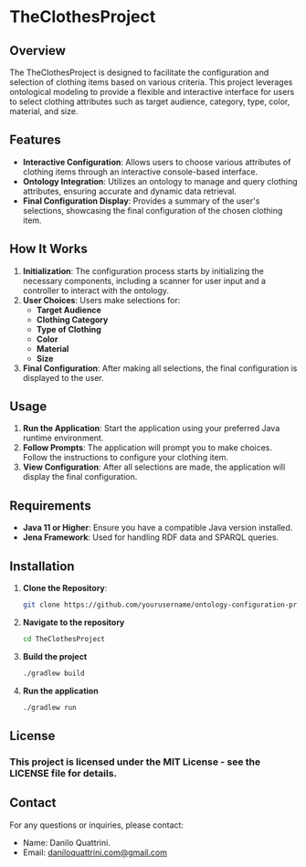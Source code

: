 # TheClothesProject

## Overview

The TheClothesProject is designed to facilitate the configuration and selection of clothing items based on various criteria. This project leverages ontological modeling to provide a flexible and interactive interface for users to select clothing attributes such as target audience, category, type, color, material, and size.

## Features

- **Interactive Configuration**: Allows users to choose various attributes of clothing items through an interactive console-based interface.
- **Ontology Integration**: Utilizes an ontology to manage and query clothing attributes, ensuring accurate and dynamic data retrieval.
- **Final Configuration Display**: Provides a summary of the user's selections, showcasing the final configuration of the chosen clothing item.

## How It Works

1. **Initialization**: The configuration process starts by initializing the necessary components, including a scanner for user input and a controller to interact with the ontology.
2. **User Choices**: Users make selections for:
    - **Target Audience**
    - **Clothing Category**
    - **Type of Clothing**
    - **Color**
    - **Material**
    - **Size** 
3. **Final Configuration**: After making all selections, the final configuration is displayed to the user.

## Usage

1. **Run the Application**: Start the application using your preferred Java runtime environment.
2. **Follow Prompts**: The application will prompt you to make choices. Follow the instructions to configure your clothing item.
3. **View Configuration**: After all selections are made, the application will display the final configuration.

## Requirements

- **Java 11 or Higher**: Ensure you have a compatible Java version installed.
- **Jena Framework**: Used for handling RDF data and SPARQL queries.

## Installation

1. **Clone the Repository**:
   ```bash
   git clone https://github.com/yourusername/ontology-configuration-project.git
2. **Navigate to the repository**
    ```bash
   cd TheClothesProject
3. **Build the project**
    ```bash
   ./gradlew build
4. **Run the application**
    ```bash
   ./gradlew run
## License
### This project is licensed under the MIT License - see the LICENSE file for details.

## Contact
For any questions or inquiries, please contact:

- Name: Danilo Quattrini.
- Email: daniloquattrini.com@gmail.com